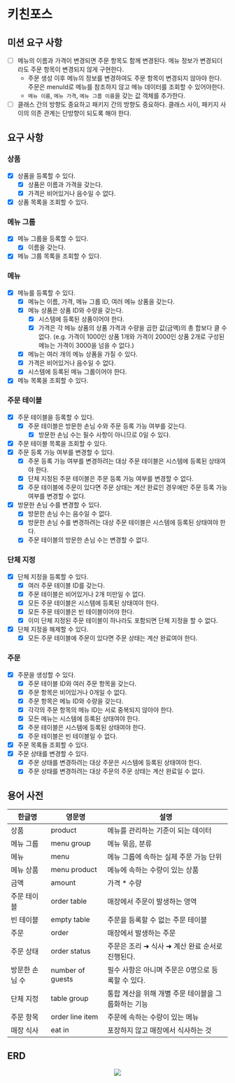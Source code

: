 # 키친포스

## 미션 요구 사항

- [ ] 메뉴의 이름과 가격이 변경되면 주문 항목도 함께 변경된다. 메뉴 정보가 변경되더라도 주문 항목이 변경되지 않게 구현한다.
    - 주문 생성 이후 메뉴의 정보를 변경하여도 주문 항목이 변경되지 않아야 한다. 주문은 menuId로 메뉴를 참조하지 않고 메뉴 데이터를 조회할 수 있어야한다.
    - `메뉴 이름`, `메뉴 가격`, `메뉴 그룹 이름`을 갖는 값 객체를 추가한다.
- [ ] 클래스 간의 방향도 중요하고 패키지 간의 방향도 중요하다. 클래스 사이, 패키지 사이의 의존 관계는 단방향이 되도록 해야 한다.

## 요구 사항

### 상품

- [x] 상품을 등록할 수 있다.
    - [x] 상품은 이름과 가격을 갖는다.
    - [x] 가격은 비어있거나 음수일 수 없다.
- [x] 상품 목록을 조회할 수 있다.

### 메뉴 그룹

- [x] 메뉴 그룹을 등록할 수 있다.
    - [x] 이름을 갖는다.
- [x] 메뉴 그룹 목록을 조회할 수 있다.

### 메뉴

- [x] 메뉴를 등록할 수 있다.
    - [x] 메뉴는 이름, 가격, 메뉴 그룹 ID, 여러 메뉴 상품을 갖는다.
    - [x] 메뉴 상품은 상품 ID와 수량을 갖는다.
        - [x] 시스템에 등록된 상품이어야 한다.
        - [x] 가격은 각 메뉴 상품의 상품 가격과 수량을 곱한 값(금액)의 총 합보다 클 수 없다. (e.g. 가격이 1000인 상품 1개와 가격이 2000인 상품 2개로 구성된 메뉴는 가격이 3000을 넘을 수
          없다.)
    - [x] 메뉴는 여러 개의 메뉴 상품을 가질 수 있다.
    - [x] 가격은 비어있거나 음수일 수 없다.
    - [x] 시스템에 등록된 메뉴 그룹이어야 한다.
- [x] 메뉴 목록을 조회할 수 있다.

### 주문 테이블

- [x] 주문 테이블을 등록할 수 있다.
    - [x] 주문 테이블은 방문한 손님 수와 주문 등록 가능 여부를 갖는다.
        - [x] 방문한 손님 수는 필수 사항이 아니므로 0일 수 있다.
- [x] 주문 테이블 목록을 조회할 수 있다.
- [x] 주문 등록 가능 여부를 변경할 수 있다.
    - [x] 주문 등록 가능 여부를 변경하려는 대상 주문 테이블은 시스템에 등록된 상태여야 한다.
    - [x] 단체 지정된 주문 테이블은 주문 등록 가능 여부를 변경할 수 없다.
    - [x] 주문 테이블에 주문이 있다면 주문 상태는 계산 완료인 경우에만 주문 등록 가능 여부를 변경할 수 없다.
- [x] 방문한 손님 수를 변경할 수 있다.
    - [x] 방문한 손님 수는 음수일 수 없다.
    - [x] 방문한 손님 수를 변경하려는 대상 주문 테이블은 시스템에 등록된 상태여야 한다.
    - [x]  주문 테이블의 방문한 손님 수는 변경할 수 없다.

### 단체 지정

- [x] 단체 지정을 등록할 수 있다.
    - [x] 여러 주문 테이블 ID를 갖는다.
    - [x] 주문 테이블은 비어있거나 2개 미만일 수 없다.
    - [x] 모든 주문 테이블은 시스템에 등록된 상태여야 한다.
    - [x] 모든 주문 테이블은 빈 테이블이어야 한다.
    - [x] 이미 단체 지정된 주문 테이블이 하나라도 포함되면 단체 지정을 할 수 없다.
- [x] 단체 지정을 해제할 수 있다.
    - [x] 모든 주문 테이블에 주문이 있다면 주문 상태는 계산 완료여야 한다.

### 주문

- [x] 주문을 생성할 수 있다.
    - [x] 주문 테이블 ID와 여러 주문 항목을 갖는다.
    - [x] 주문 항목은 비어있거나 0개일 수 없다.
    - [x] 주문 항목은 메뉴 ID와 수량을 갖는다.
    - [x] 각각의 주문 항목의 메뉴 ID는 서로 중복되지 않아야 한다.
    - [x] 모든 메뉴는 시스템에 등록된 상태여야 한다.
    - [x] 주문 테이블은 시스템에 등록된 상태여야 한다.
    - [x] 주문 테이블은 빈 테이블일 수 없다.
- [x] 주문 목록들 조회할 수 있다.
- [x] 주문 상태를 변경할 수 있다.
    - [x] 주문 상태를 변경하려는 대상 주문은 시스템에 등록된 상태여야 한다.
    - [x] 주문 상태를 변경하려는 대상 주문의 주문 상태는 계산 완료일 수 없다.

## 용어 사전

| 한글명 | 영문명 | 설명 |
| --- | --- | --- |
| 상품 | product | 메뉴를 관리하는 기준이 되는 데이터 |
| 메뉴 그룹 | menu group | 메뉴 묶음, 분류 |
| 메뉴 | menu | 메뉴 그룹에 속하는 실제 주문 가능 단위 |
| 메뉴 상품 | menu product | 메뉴에 속하는 수량이 있는 상품 |
| 금액 | amount | 가격 * 수량 |
| 주문 테이블 | order table | 매장에서 주문이 발생하는 영역 |
| 빈 테이블 | empty table | 주문을 등록할 수 없는 주문 테이블 |
| 주문 | order | 매장에서 발생하는 주문 |
| 주문 상태 | order status | 주문은 조리 ➜ 식사 ➜ 계산 완료 순서로 진행된다. |
| 방문한 손님 수 | number of guests | 필수 사항은 아니며 주문은 0명으로 등록할 수 있다. |
| 단체 지정 | table group | 통합 계산을 위해 개별 주문 테이블을 그룹화하는 기능 |
| 주문 항목 | order line item | 주문에 속하는 수량이 있는 메뉴 |
| 매장 식사 | eat in | 포장하지 않고 매장에서 식사하는 것 |

## ERD

<p align="center">
    <img src="https://user-images.githubusercontent.com/68512686/197355193-94f6a7fb-9e1d-4bff-b2ab-f5a9b735a5fa.png">
</p>
